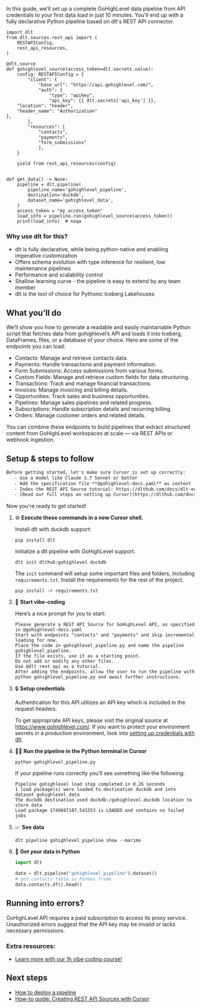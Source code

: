 In this guide, we'll set up a complete GoHighLevel data pipeline from API credentials to your first data load in just 10 minutes. You'll end up with a fully declarative Python pipeline based on dlt's REST API connector.

```python-outcome
import dlt
from dlt.sources.rest_api import (
    RESTAPIConfig,
    rest_api_resources,
)

@dlt.source
def gohighlevel_source(access_token=dlt.secrets.value):
    config: RESTAPIConfig = {
        "client": {
            "base_url": "https://api.gohighlevel.com/",
            "auth": {
                "type": "apikey",
                "api_key": {{ dlt.secrets['api_key'] }},
    "location": "header",
    "header_name": "Authorization"
},
        },
        "resources": [
            "contacts",
            "payments",
            "form_submissions"
            ],
    }

    yield from rest_api_resources(config)


def get_data() -> None:
    pipeline = dlt.pipeline(
        pipeline_name='gohighlevel_pipeline',
        destination='duckdb',
        dataset_name='gohighlevel_data', 
    )
    access_token = "my_access_token"
    load_info = pipeline.run(gohighlevel_source(access_token))
    print(load_info)  # noqa
```

### Why use dlt for this?

- dlt is fully declarative, while being python-native and enabling imperative customization
- Offers schema evolution with type inference for resilient, low maintenance pipelines
- Performance and scalability control
- Shallow learning curve - the pipeline is easy to extend by any team member
- dlt is the tool of choice for Pythonic Iceberg Lakehouses

## What you’ll do

We’ll show you how to generate a readable and easily maintainable Python script that fetches data from gohighlevel’s API and loads it into Iceberg, DataFrames, files, or a database of your choice. Here are some of the endpoints you can load:

- Contacts: Manage and retrieve contacts data.
- Payments: Handle transactions and payment information.
- Form Submissions: Access submissions from various forms.
- Custom Fields: Manage and retrieve custom fields for data structuring.
- Transactions: Track and manage financial transactions.
- Invoices: Manage invoicing and billing details.
- Opportunities: Track sales and business opportunities.
- Pipelines: Manage sales pipelines and related progress.
- Subscriptions: Handle subscription details and recurring billing.
- Orders: Manage customer orders and related details.

You can combine these endpoints to build pipelines that extract structured content from GoHighLevel workspaces at scale — via REST APIs or webhook ingestion.

## Setup & steps to follow

```default
Before getting started, let's make sure Cursor is set up correctly:
   - Use a model like Claude 3.7 Sonnet or better
   - Add the specification file **@gohighlevel-docs.yaml** as context
   - Index the REST API Source tutorial: https://dlthub.com/docs/dlt-ecosystem/verified-sources/rest_api/ and add it to context as **@dlt rest api**
   - [Read our full steps on setting up Cursor](https://dlthub.com/docs/dlt-ecosystem/llm-tooling/cursor-restapi#23-configuring-cursor-with-documentation)
```

Now you're ready to get started! 

1. ⚙️ **Execute these commands in a new Cursor shell.**
    
    Install dlt with duckdb support:
    ```shell
    pip install dlt
    ```

    Initialize a dlt pipeline with GoHighLevel support.
    ```shell
    dlt init dlthub:gohighlevel duckdb
    ```

    The `init` command will setup some important files and folders, including `requirements.txt`. Install the requirements for the rest of the project.
    ```shell
    pip install -r requirements.txt
    ```
    
2. 🤠 **Start vibe-coding**
    
    Here’s a nice prompt for you to start: 
    
    ```prompt
    Please generate a REST API Source for GoHighLevel API, as specified in @gohighlevel-docs.yaml 
    Start with endpoints "contacts" and "payments" and skip incremental loading for now. 
    Place the code in gohighlevel_pipeline.py and name the pipeline gohighlevel_pipeline. 
    If the file exists, use it as a starting point. 
    Do not add or modify any other files. 
    Use @dlt rest api as a tutorial. 
    After adding the endpoints, allow the user to run the pipeline with python gohighlevel_pipeline.py and await further instructions.
    ```

    
3. 🔒 **Setup credentials** 
    
    Authentication for this API utilizes an API key which is included in the request headers.
    
    To get appropriate API keys, please visit the original source at https://www.gohighlevel.com/.
    If you want to protect your environment secrets in a production environment, look into [setting up credentials with dlt](https://dlthub.com/docs/walkthroughs/add_credentials).
    
4. 🏃‍♀️ **Run the pipeline in the Python terminal in Cursor**
    
    ```shell
    python gohighlevel_pipeline.py
    ```
    
    If your pipeline runs correctly you’ll see something like the following:
    
    ```shell
    Pipeline gohighlevel load step completed in 0.26 seconds
    1 load package(s) were loaded to destination duckdb and into dataset gohighlevel_data
    The duckdb destination used duckdb:/gohighlevel.duckdb location to store data
    Load package 1749667187.541553 is LOADED and contains no failed jobs
    ```
    
5. 📈 **See data**
    
    ```shell
    dlt pipeline gohighlevel_pipeline show --marimo
    ```
    
6. 🐍 **Get your data in Python**
    
    ```python
    import dlt

   data = dlt.pipeline("gohighlevel_pipeline").dataset()
   # get contacts table as Pandas frame
   data.contacts.df().head()
    ```

## Running into errors?

GoHighLevel API requires a paid subscription to access its proxy service. Unauthorized errors suggest that the API key may be invalid or lacks necessary permissions.

### Extra resources:

- [Learn more with our 1h vibe coding course!](https://www.youtube.com/watch?v=GGid70rnJuM)

## Next steps

- [How to deploy a pipeline](https://dlthub.com/docs/walkthroughs/deploy-a-pipeline)
- [How-to guide: Creating REST API Sources with Cursor](https://dlthub.com/docs/dlt-ecosystem/llm-tooling/cursor-restapi)